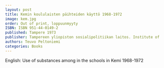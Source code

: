 ```yaml
---
layout: post
title: Kemin koululaisten päihteiden käyttö 1968-1972
image: kem.jpg
order: Out of print, loppuunmyyty
ISBN: ISBN 951-44-0149-2
published: Tampere 1973
publisher: Tampereen yliopiston sosialipolitiikan laitos. Institute of Social Policy, tutkimuksia/Research reports 33/73
authors: Teuvo Peltoniemi
categories: Books
---
```


English:
Use of substances among in the schools in Kemi 1968-1972
